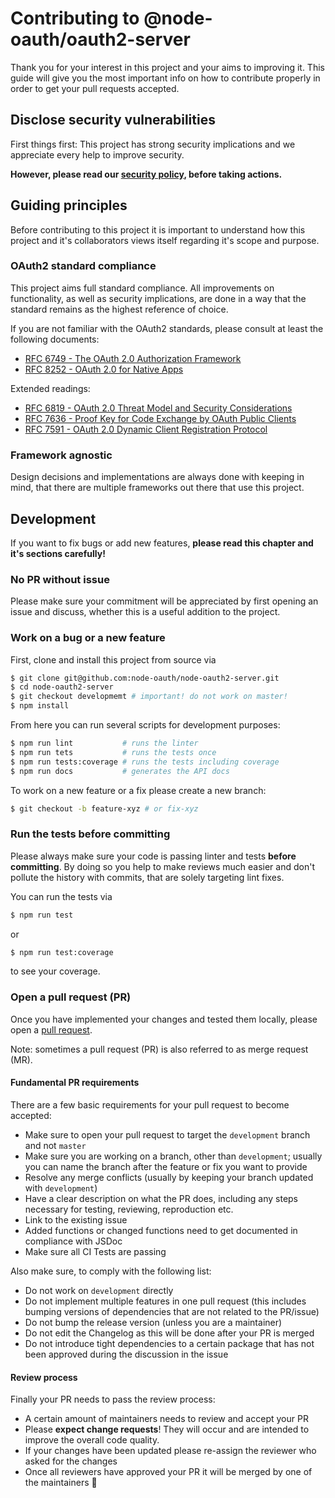 # Contributing to @node-oauth/oauth2-server

Thank you for your interest in this project and your aims to improving it.
This guide will give you the most important info on how to contribute properly
in order to get your pull requests accepted.

## Disclose security vulnerabilities

First things first:
This project has strong security implications and we appreciate every help to
improve security.

**However, please read our [security policy](./SECURITY.md), before taking 
actions.**



## Guiding principles

Before contributing to this project it is important to understand how this 
project and it's collaborators views itself regarding it's scope and purpose.

### OAuth2 standard compliance

This project aims full standard compliance. All improvements on functionality, 
as well as security implications, are done in a way that the standard remains
as the highest reference of choice.

If you are not familiar with the OAuth2 standards, please consult at least the 
following documents:

- [RFC 6749 - The OAuth 2.0 Authorization Framework](https://datatracker.ietf.org/doc/html/rfc6749)
- [RFC 8252 - OAuth 2.0 for Native Apps](https://datatracker.ietf.org/doc/html/rfc8252)

Extended readings:

- [RFC 6819 - OAuth 2.0 Threat Model and Security Considerations](https://datatracker.ietf.org/doc/html/rfc6819)
- [RFC 7636 - Proof Key for Code Exchange by OAuth Public Clients](https://datatracker.ietf.org/doc/html/rfc7636)
- [RFC 7591 - OAuth 2.0 Dynamic Client Registration Protocol](https://datatracker.ietf.org/doc/html/rfc7591)

### Framework agnostic

Design decisions and implementations are always done with keeping in mind, that
there are multiple frameworks out there that use this project.



## Development

If you want to fix bugs or add new features, **please read this chapter and it's 
sections carefully!**

### No PR without issue

Please make sure your commitment will be appreciated by first opening an issue
and discuss, whether this is a useful addition to the project.

### Work on a bug or a new feature

First, clone and install this project from source via

```bash
$ git clone git@github.com:node-oauth/node-oauth2-server.git
$ cd node-oauth2-server
$ git checkout developmemt # important! do not work on master!
$ npm install
```

From here you can run several scripts for development purposes:

```bash
$ npm run lint           # runs the linter
$ npm run tets           # runs the tests once
$ npm run tests:coverage # runs the tests including coverage
$ npm run docs           # generates the API docs
```

To work on a new feature or a fix please create a new branch:

```bash
$ git checkout -b feature-xyz # or fix-xyz
```

### Run the tests before committing

Please always make sure your code is passing linter and tests **before
committing**. By doing so you help to make reviews much easier and don't pollute 
the history with commits, that are solely targeting lint fixes.

You can run the tests via

```bash
$ npm run test
```

or  

```bash
$ npm run test:coverage
```

to see your coverage.

### Open a pull request (PR) 

Once you have implemented your changes and tested them locally, please open
a [pull request](https://docs.github.com/en/github/collaborating-with-pull-requests/proposing-changes-to-your-work-with-pull-requests/creating-a-pull-request).

Note: sometimes a pull request (PR) is also referred to as merge request (MR).

#### Fundamental PR requirements

There are a few basic requirements for your pull request to become accepted:

- Make sure to open your pull request to target the `development` branch and not 
`master`
- Make sure you are working on a branch, other than `development`; usually you
  can name the branch after the feature or fix you want to provide
- Resolve any merge conflicts (usually by keeping your branch updated with 
  `development`)
- Have a clear description on what the PR does, including any steps necessary
  for testing, reviewing, reproduction etc.
- Link to the existing issue
- Added functions or changed functions need to get documented in compliance with
  JSDoc
- Make sure all CI Tests are passing

Also make sure, to comply with the following list:

- Do not work on `development` directly
- Do not implement multiple features in one pull request (this includes bumping
  versions of dependencies that are not related to the PR/issue)
- Do not bump the release version (unless you are a maintainer)
- Do not edit the Changelog as this will be done after your PR is merged
- Do not introduce tight dependencies to a certain package that has not been
  approved during the discussion in the issue

#### Review process

Finally your PR needs to pass the review process:

- A certain amount of maintainers needs to review and accept your PR
- Please **expect change requests**! They will occur and are intended to improve
  the overall code quality.
- If your changes have been updated please re-assign the reviewer who asked for
  the changes
- Once all reviewers have approved your PR it will be merged by one of the
  maintainers :tada:
 